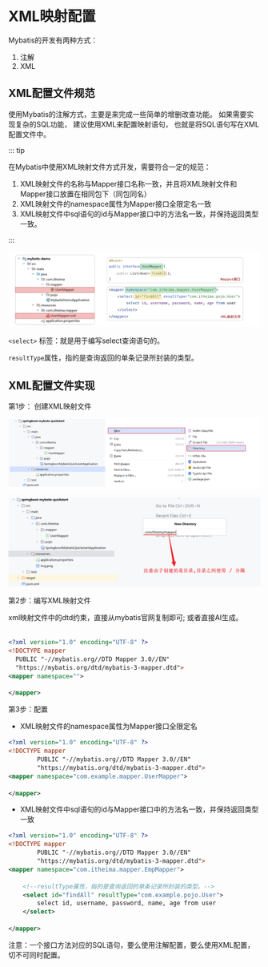# XML映射配置


Mybatis的开发有两种方式：

1. 注解
2. XML


## XML配置文件规范

使用Mybatis的注解方式，主要是来完成一些简单的增删改查功能。
如果需要实现复杂的SQL功能， 建议使用XML来配置映射语句，
也就是将SQL语句写在XML配置文件中。


::: tip

在Mybatis中使用XML映射文件方式开发，需要符合一定的规范：
1. XML映射文件的名称与Mapper接口名称一致，并且将XML映射文件和Mapper接口放置在相同包下（同包同名）
2. XML映射文件的namespace属性为Mapper接口全限定名一致
3. XML映射文件中sql语句的id与Mapper接口中的方法名一致，并保持返回类型一致。

:::

![LOGO](/public/image/javapublic/WX20250618-160925@2x.png)


`<select>` 标签：就是用于编写select查询语句的。

`resultType`属性，指的是查询返回的单条记录所封装的类型。


## XML配置文件实现


第1步： 创建XML映射文件


![LOGO](/public/image/javapublic/5d1c7f71-975c-4f0a-b159-a9e74dbc7724.png)

![LOGO](/public/image/javapublic/b8d7ba82-5495-4de4-a8ba-e7fd1d65125d.png)


第2步：编写XML映射文件

xml映射文件中的dtd约束，直接从mybatis官网复制即可; 或者直接AI生成。

```xml

<?xml version="1.0" encoding="UTF-8" ?>
<!DOCTYPE mapper
  PUBLIC "-//mybatis.org//DTD Mapper 3.0//EN"
  "https://mybatis.org/dtd/mybatis-3-mapper.dtd">
<mapper namespace="">
 
</mapper>
```


第3步：配置


- XML映射文件的namespace属性为Mapper接口全限定名

```xml
<?xml version="1.0" encoding="UTF-8" ?>
<!DOCTYPE mapper
        PUBLIC "-//mybatis.org//DTD Mapper 3.0//EN"
        "https://mybatis.org/dtd/mybatis-3-mapper.dtd">
<mapper namespace="com.example.mapper.UserMapper">

</mapper>
```

- XML映射文件中sql语句的id与Mapper接口中的方法名一致，并保持返回类型一致

```xml
<?xml version="1.0" encoding="UTF-8" ?>
<!DOCTYPE mapper
        PUBLIC "-//mybatis.org//DTD Mapper 3.0//EN"
        "https://mybatis.org/dtd/mybatis-3-mapper.dtd">
<mapper namespace="com.itheima.mapper.EmpMapper">

    <!--resultType属性，指的是查询返回的单条记录所封装的类型。-->
    <select id="findAll" resultType="com.example.pojo.User">
        select id, username, password, name, age from user
    </select>
    
</mapper>

```

注意：一个接口方法对应的SQL语句，要么使用注解配置，要么使用XML配置，切不可同时配置。





















